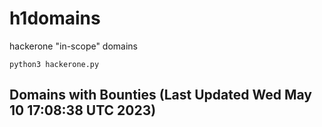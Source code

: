 # h1domains
hackerone "in-scope" domains

`python3 hackerone.py`
## Domains with Bounties (Last Updated Wed May 10 17:08:38 UTC 2023)
```

```
